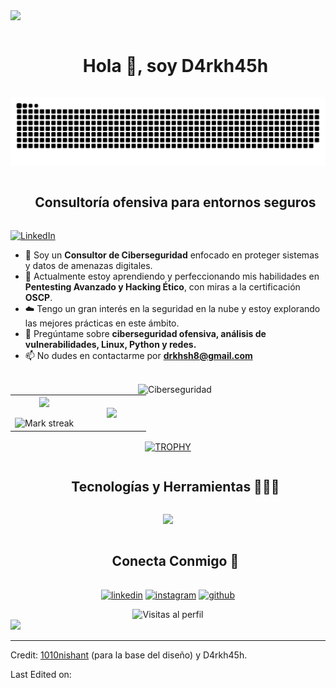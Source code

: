 <!--horizontal divider(gradiant)-->
<img src="https://user-images.githubusercontent.com/73097560/115834477-dbab4500-a447-11eb-908a-139a6edaec5c.gif">

<!--h1 without bottom border-->
<div id="user-content-toc">
  <ul align="center">
    <summary><h1 style="display: inline-block">Hola 👋, soy D4rkh45h</h1></summary>
  </ul>
</div>

<!--- snake -->
<div align="center">
  <img  src="https://raw.githubusercontent.com/platane/snk/output/github-contribution-grid-snake.svg"
       alt="snake" />
</div>


<!--h2 without bottom border-->
<div id="user-content-toc">
  <ul align="center">
    <summary><h2 style="display: inline-block">Consultoría ofensiva para entornos seguros</h2></summary>
  </ul>
</div>

<!--Intro start-->
<p align="left">
  <a href="https://www.linkedin.com/in/pedro-jos%C3%A9-461479353/" target="_blank">
    <img src="https://img.shields.io/badge/-LinkedIn-0077B5?style=for-the-badge&logo=linkedin&logoColor=white" alt="LinkedIn" />
  </a>
</p>

- 🔭 Soy un **Consultor de Ciberseguridad** enfocado en proteger sistemas y datos de amenazas digitales.
- 🌱 Actualmente estoy aprendiendo y perfeccionando mis habilidades en **Pentesting Avanzado y Hacking Ético**, con miras a la certificación **OSCP**.
- ☁️ Tengo un gran interés en la seguridad en la nube y estoy explorando las mejores prácticas en este ámbito.
- 💬 Pregúntame sobre **ciberseguridad ofensiva, análisis de vulnerabilidades, Linux, Python y redes.**
- 📫 No dudes en contactarme por **drkhsh8@gmail.com**
<br>
<img align="right" alt="Ciberseguridad" width="300" src="https://media.giphy.com/media/L95W4wv8nnb9K/giphy.gif">
<!--Intro end-->


<!--- stats & Trophy (start) -->
<p align="center">
  <!--- stats (start) -->
<table align="center">
<tr border="none">
<td width="50%" align="center">

  <img  align="center"  src="https://github-readme-stats.vercel.app/api?username=D4rkh45h&theme=dark&show_icons=true&count_private=true&locale=es" />
  <br></br>
  <img  title="🔥 Get streak stats for your profile at git.io/streak-stats" alt="Mark streak" src="https://github-readme-streak-stats.herokuapp.com/?user=D4rkh45h&theme=dark&hide_border=false" />
</td>

<td width="50%" align="center">

  <img  align="center"  src="https://github-readme-stats.anuraghazra1.vercel.app/api/top-langs/?username=D4rkh45h&theme=dark&hide_border=false&no-bg=true&no-frame=true&langs_count=10&locale=es"/>

  </td>
</tr>
</table>
<!--- stats (end) -->

<!--- trophy (start) -->
<div align=center>
  <a href="https://github.com/ryo-ma/github-profile-trophy" title="Go to Source">
      <img align="center" width=84% src="https://github-profile-trophy.vercel.app/?username=D4rkh45h&theme=radical&row=1&column=7&margin-h=15&margin-w=5&no-bg=true" alt="TROPHY" />
    </a>
</div>
<!--- trophy (start) -->

</p>
<!--- stats (end) -->


<!--h1 without bottom border-->
<div id="user-content-toc">
  <ul align="center">
    <summary><h2 style="display: inline-block">Tecnologías y Herramientas 👨🏻‍💻</h2></summary>
  </ul>
</div>
<!--tech stack icons-->
<p align="center">
  <a href="https://skillicons.dev">
    <img src="https://skillicons.dev/icons?i=linux,kali,python,cpp,js,mysql,docker,git,wireshark,owasp,powershell,vim" />
  </a>
</p>


<!-- Connect with me -->
<!--h2 without bottom border-->
<div id="user-content-toc">
  <ul align="center">
    <summary><h2 style="display: inline-block">Conecta Conmigo 🤝</h2></summary>
  </ul>
</div>

<!--icons and links-->
<p align="center">
<a href="https://www.linkedin.com/in/pedro-jos%C3%A9-461479353/" target="blank"><img align="center" src="https://user-images.githubusercontent.com/88904952/234979284-68c11d7f-1acc-4f0c-ac78-044e1037d7b0.png" alt="linkedin" height="50" width="50" /></a>
<a href="https://www.instagram.com/og_pedr0/" target="blank"><img align="center" src="https://user-images.githubusercontent.com/88904952/234981169-2dd1e58f-4b7e-468c-8213-034ba62156c3.png" alt="instagram" height="50" width="50" /></a>
<a href="https://github.com/D4rkh45h" target="blank"><img align="center" src="https://raw.githubusercontent.com/rahuldkjain/github-profile-readme-generator/master/src/images/icons/Social/github.svg" alt="github" height="50" width="50" /></a>
</p>


<!--profile visit count-->
<div align="center">
  <img src="https://komarev.com/ghpvc/?username=D4rkh45h&label=Visitas%20al%20perfil&color=0e75b6&style=flat" alt="Visitas al perfil" />
</div>


<!--horizontal divider(gradiant)-->
<img src="https://user-images.githubusercontent.com/73097560/115834477-dbab4500-a447-11eb-908a-139a6edaec5c.gif">

----------------------------------------------------------------------
Credit: [1010nishant](https://github.com/1010nishant) (para la base del diseño) y D4rkh45h.

Last Edited on: <!-- Inserta la fecha actual aquí, por ejemplo: 20/05/2024 -->
